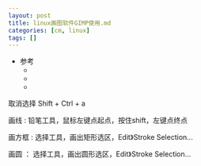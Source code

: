 ```yaml
---
layout: post
title: linux画图软件GIMP使用.md
categories: [cm, linux]
tags: []
---
```


* 参考
  * []()
  * []()
  * []()


取消选择   Shift + Ctrl + a

画线 :   铅笔工具，鼠标左键点起点，按住shift，左键点终点

画方框 : 选择工具，画出矩形选区，Edit》Stroke Selection... 

画圆 ： 选择工具，画出圆形选区，Edit》Stroke Selection... 
